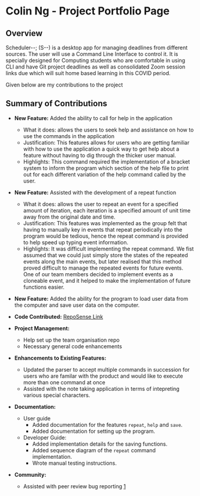 # Colin Ng - Project Portfolio Page

## Overview
Scheduler--; (S--) is a desktop app for managing deadlines from different sources. The user will use a Command Line Interface to control it. It is specially designed for Computing students who are comfortable in using CLI and have Git project deadlines as well as consolidated Zoom session links due which will suit home based learning in this COVID period. 

Given below are my contributions to the project

## Summary of Contributions

- **New Feature:** Added the ability to call for help in the application
    - What it does: allows the users to seek help and assistance on how to use the commands in the application
    - Justification: This features allows for users who are getting familiar with how to use the application a quick way to get help about a feature without having to dig through the thicker user manual. 
    - Highlights: This command required the implementation of a bracket system to inform the program which section of the help file to print out for each different variation of the help command called by the user. 
- **New Feature:** Assisted with the development of a repeat function
    - What it does: allows the user to repeat an event for a specified amount of iteration, each iteration is a specified amount of unit time away from the original date and time. 
    - Justification: This features was implemented as the group felt that having to manually key in events that repeat periodically into the program would be tedious, hence the repeat command is provided to help speed up typing event information.
    - Highlights: It was difficult implementing the repeat command. We fist assumed that we could just simply store the states of the repeated events along the main events, but later realised that this method proved difficult to manage the repeated events for future events. One of our team members decided to implement events as a cloneable event, and it helped to make the implementation of future functions easier. 
- **New Feature:** Added the ability for the program to load user data from the computer and save user data on the computer.

- **Code Contributed:** [RepoSense Link](https://nus-cs2113-ay2021s1.github.io/tp-dashboard/#breakdown=true&search=colin386&sort=groupTitle&sortWithin=title&since=2020-09-27&timeframe=commit&mergegroup=&groupSelect=groupByRepos&checkedFileTypes=docs~functional-code~test-code~other)

- **Project Management:**
    - Help set up the team organisation repo
    - Necessary general code enhancements
    
- **Enhancements to Existing Features:**
    - Updated the parser to accept multiple commands in succession for users who are familar with the product and would like to execute more than one command at once
    - Assisted with the note taking application in terms of intepreting various special characters. 

- **Documentation:**
    - User guide
        - Added documentation for the features `repeat`, `help` and `save`.
        - Added documentation for setting up the program.
    - Developer Guide:
        - Added implementation details for the saving functions.
        - Added sequence diagram of the `repeat` command implementation.
        - Wrote manual testing instructions.
        
- **Community:**
    - Assisted with peer review bug reporting [1](https://github.com/nus-cs2113-AY2021S1/tp/pull/51/files)

